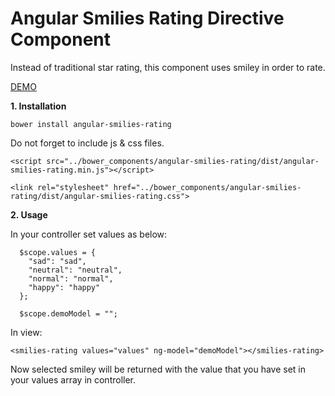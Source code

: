 # Angular Smilies Rating Directive Component

Instead of traditional star rating, this component uses smiley in order to rate.

[DEMO](https://embed.plnkr.co/4VSX9pgHGeCaKDzqPtzl/)

 **1. Installation**


    bower install angular-smilies-rating

Do not forget to include js & css files.

    <script src="../bower_components/angular-smilies-rating/dist/angular-smilies-rating.min.js"></script>

    <link rel="stylesheet" href="../bower_components/angular-smilies-rating/dist/angular-smilies-rating.css">

 **2. Usage**

In your controller set values as below:

      $scope.values = {
        "sad": "sad",
        "neutral": "neutral",
        "normal": "normal",
        "happy": "happy"
      };

      $scope.demoModel = "";

In view:

    <smilies-rating values="values" ng-model="demoModel"></smilies-rating>


Now selected smiley will be returned with the value that you have set in your values array in controller.